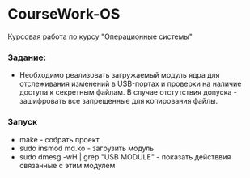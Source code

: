 # CourseWork-OS
Курсовая работа по курсу "Операционные системы"
### Задание: 
+ Необходимо реализовать загружаемый модуль ядра для отслеживания изменений в USB-портах и проверки на наличие доступа к секретным файлам. В случае отстутствия допуска - зашифровать все запрещенные для копирования файлы.
### Запуск
+ make - собрать проект
+ sudo insmod md.ko - загрузить модуль
+ sudo dmesg -wH | grep "USB MODULE" - показать действвия связанные с этим модулем
